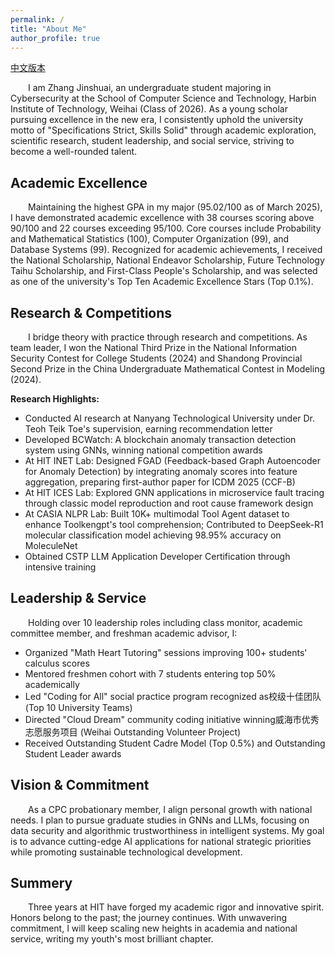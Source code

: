 ```yaml
---
permalink: /
title: "About Me"
author_profile: true
---
```

[中文版本](/zjs.github.io/about_zh/)

&emsp;&emsp;I am Zhang Jinshuai, an undergraduate student majoring in Cybersecurity at the School of Computer Science and Technology, Harbin Institute of Technology, Weihai (Class of 2026). As a young scholar pursuing excellence in the new era, I consistently uphold the university motto of "Specifications Strict, Skills Solid" through academic exploration, scientific research, student leadership, and social service, striving to become a well-rounded talent.

Academic Excellence
------
&emsp;&emsp;Maintaining the highest GPA in my major (95.02/100 as of March 2025), I have demonstrated academic excellence with 38 courses scoring above 90/100 and 22 courses exceeding 95/100. Core courses include Probability and Mathematical Statistics (100), Computer Organization (99), and Database Systems (99). Recognized for academic achievements, I received the National Scholarship, National Endeavor Scholarship, Future Technology Taihu Scholarship, and First-Class People's Scholarship, and was selected as one of the university's Top Ten Academic Excellence Stars (Top 0.1%).

Research & Competitions
------
&emsp;&emsp;I bridge theory with practice through research and competitions. As team leader, I won the National Third Prize in the National Information Security Contest for College Students (2024) and Shandong Provincial Second Prize in the China Undergraduate Mathematical Contest in Modeling (2024).  

**Research Highlights:**  
- Conducted AI research at Nanyang Technological University under Dr. Teoh Teik Toe's supervision, earning recommendation letter  
- Developed BCWatch: A blockchain anomaly transaction detection system using GNNs, winning national competition awards  
- At HIT INET Lab: Designed FGAD (Feedback-based Graph Autoencoder for Anomaly Detection) by integrating anomaly scores into feature aggregation, preparing first-author paper for ICDM 2025 (CCF-B)  
- At HIT ICES Lab: Explored GNN applications in microservice fault tracing through classic model reproduction and root cause framework design  
- At CASIA NLPR Lab: Built 10K+ multimodal Tool Agent dataset to enhance Toolkengpt's tool comprehension; Contributed to DeepSeek-R1 molecular classification model achieving 98.95% accuracy on MoleculeNet  
- Obtained CSTP LLM Application Developer Certification through intensive training  

Leadership & Service  
------
&emsp;&emsp;Holding over 10 leadership roles including class monitor, academic committee member, and freshman academic advisor, I:  
- Organized "Math Heart Tutoring" sessions improving 100+ students' calculus scores  
- Mentored freshmen cohort with 7 students entering top 50% academically  
- Led "Coding for All" social practice program recognized as校级十佳团队 (Top 10 University Teams)  
- Directed "Cloud Dream" community coding initiative winning威海市优秀志愿服务项目 (Weihai Outstanding Volunteer Project)  
- Received Outstanding Student Cadre Model (Top 0.5%) and Outstanding Student Leader awards  

Vision & Commitment  
------
&emsp;&emsp;As a CPC probationary member, I align personal growth with national needs. I plan to pursue graduate studies in GNNs and LLMs, focusing on data security and algorithmic trustworthiness in intelligent systems. My goal is to advance cutting-edge AI applications for national strategic priorities while promoting sustainable technological development.  

Summery
------
&emsp;&emsp;Three years at HIT have forged my academic rigor and innovative spirit. Honors belong to the past; the journey continues. With unwavering commitment, I will keep scaling new heights in academia and national service, writing my youth's most brilliant chapter.  
